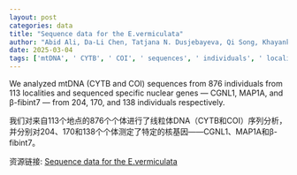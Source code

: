 ```yaml
---
layout: post
categories: data
title: "Sequence data for the E.vermiculata"
author: "Abid Ali, Da-Li Chen, Tatjana N. Dusjebayeva, Qi Song, Khayankhyarvaa Terbish, Jun Li, Yin Qi, Xian-Guang Guo"
date: 2025-03-04
tags: ['mtDNA', ' CYTB', ' COI', ' sequences', ' individuals', ' localities', ' nuclear genes', ' CGNL1', ' MAP1A', ' β-fibint7']
---
```


We analyzed mtDNA (CYTB and COI) sequences from 876 individuals from 113 localities and sequenced specific nuclear genes — CGNL1, MAP1A, and β-fibint7 — from 204, 170, and 138 individuals respectively.

我们对来自113个地点的876个个体进行了线粒体DNA（CYTB和COI）序列分析，并分别对204、170和138个个体测定了特定的核基因——CGNL1、MAP1A和β-fibint7。

资源链接: [Sequence data for the E.vermiculata](https://doi.org/10.57760/sciencedb.21707)
